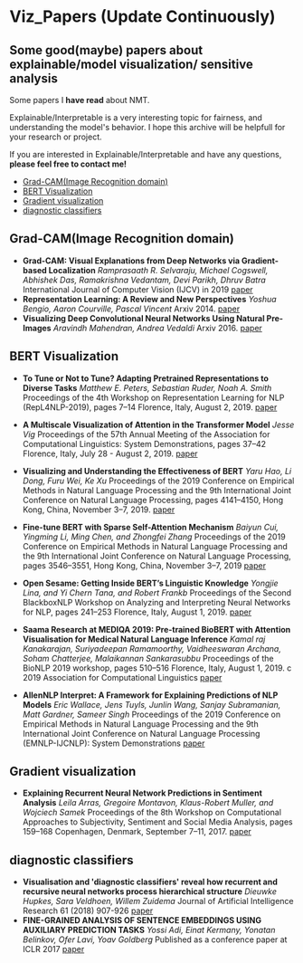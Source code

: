 # Viz_Papers (Update Continuously)

## Some good(maybe) papers about explainable/model visualization/ sensitive analysis

Some papers I **have read** about NMT.

Explainable/Interpretable is a very interesting topic for fairness, and understanding the model's behavior.
I hope this archive will be helpfull for your research or project.

If you are interested in Explainable/Interpretable and have any questions, **please feel free to contact me!**

* [Grad-CAM(Image Recognition domain)](#Grad-CAM)
* [BERT Visualization](#BERT-Viz)
* [Gradient visualization](#Grad-viz)
* [diagnostic classifiers](#diag-classifiers)

<h2 id="Grad-CAM">Grad-CAM(Image Recognition domain)</h2>

* **Grad-CAM: Visual Explanations from Deep Networks via Gradient-based Localization**
*Ramprasaath R. Selvaraju, Michael Cogswell, Abhishek Das, Ramakrishna Vedantam, Devi Parikh, Dhruv Batra*
International Journal of Computer Vision (IJCV) in 2019
[paper](https://arxiv.org/abs/1610.02391)
* **Representation Learning: A Review and New Perspectives**
*Yoshua Bengio, Aaron Courville, Pascal Vincent*
Arxiv 2014.
[paper](https://arxiv.org/abs/1206.5538)
* **Visualizing Deep Convolutional Neural Networks Using Natural Pre-Images**
*Aravindh Mahendran, Andrea Vedaldi*
Arxiv 2016.
[paper](https://arxiv.org/abs/1512.02017)

<h2 id="BERT-Viz">BERT Visualization</h2>

* **To Tune or Not to Tune? Adapting Pretrained Representations to Diverse Tasks**
*Matthew E. Peters, Sebastian Ruder, Noah A. Smith*
Proceedings of the 4th Workshop on Representation Learning for NLP (RepL4NLP-2019), pages 7–14 Florence, Italy, August 2, 2019.
[paper](https://www.aclweb.org/anthology/W19-4302/)
* **A Multiscale Visualization of Attention in the Transformer Model**
*Jesse Vig*
Proceedings of the 57th Annual Meeting of the Association for Computational Linguistics: System Demonstrations, pages 37–42 Florence, Italy, July 28 - August 2, 2019.
[paper](https://www.aclweb.org/anthology/P19-3007/)
* **Visualizing and Understanding the Effectiveness of BERT**
*Yaru Hao, Li Dong, Furu Wei, Ke Xu*
Proceedings of the 2019 Conference on Empirical Methods in Natural Language Processing and the 9th International Joint Conference on Natural Language Processing, pages 4141–4150, Hong Kong, China, November 3–7, 2019.
[paper](https://www.aclweb.org/anthology/D19-1424/)
* **Fine-tune BERT with Sparse Self-Attention Mechanism**
*Baiyun Cui, Yingming Li, Ming Chen, and Zhongfei Zhang*
Proceedings of the 2019 Conference on Empirical Methods in Natural Language Processing
and the 9th International Joint Conference on Natural Language Processing, pages 3546–3551,
Hong Kong, China, November 3–7, 2019
[paper](https://www.aclweb.org/anthology/D19-1361/)

* **Open Sesame: Getting Inside BERT’s Linguistic Knowledge**
*Yongjie Lina, and Yi Chern Tana, and Robert Frankb*
Proceedings of the Second BlackboxNLP Workshop on Analyzing and Interpreting Neural Networks for NLP, pages 241–253
Florence, Italy, August 1, 2019.
[paper](https://www.aclweb.org/anthology/W19-4825/)

* **Saama Research at MEDIQA 2019: Pre-trained BioBERT with Attention Visualisation for Medical Natural Language Inference**
*Kamal raj Kanakarajan, Suriyadeepan Ramamoorthy, Vaidheeswaran Archana, Soham Chatterjee, Malaikannan Sankarasubbu*
Proceedings of the BioNLP 2019 workshop, pages 510–516 Florence, Italy, August 1, 2019. c 2019 Association for Computational Linguistics
[paper](https://www.aclweb.org/anthology/W19-5055/)

* **AllenNLP Interpret: A Framework for Explaining Predictions of NLP Models**
*Eric Wallace, Jens Tuyls, Junlin Wang, Sanjay Subramanian, Matt Gardner, Sameer Singh*
Proceedings of the 2019 Conference on Empirical Methods in Natural Language Processing and the 9th International Joint Conference on Natural Language Processing (EMNLP-IJCNLP): System Demonstrations
[paper](https://www.aclweb.org/anthology/D19-3002/)

<h2 id="Grad-viz">Gradient visualization</h2>

* **Explaining Recurrent Neural Network Predictions in Sentiment Analysis**
*Leila Arras, Gregoire Montavon, Klaus-Robert Muller, and Wojciech Samek*
Proceedings of the 8th Workshop on Computational Approaches to Subjectivity, Sentiment and Social Media Analysis, pages 159–168 Copenhagen, Denmark, September 7–11, 2017.
[paper](https://www.aclweb.org/anthology/W17-5221/)

<h2 id="diag-classifiers">diagnostic classifiers</h2>

* **Visualisation and 'diagnostic classifiers' reveal how recurrent and recursive neural networks process hierarchical structure**
*Dieuwke Hupkes, Sara Veldhoen, Willem Zuidema*
Journal of Artificial Intelligence Research 61 (2018) 907-926
[paper](https://arxiv.org/abs/1711.10203)
* **FINE-GRAINED ANALYSIS OF SENTENCE EMBEDDINGS USING AUXILIARY PREDICTION TASKS**
*Yossi Adi, Einat Kermany, Yonatan Belinkov, Ofer Lavi, Yoav Goldberg*
Published as a conference paper at ICLR 2017
[paper](https://arxiv.org/abs/1608.04207v3)
